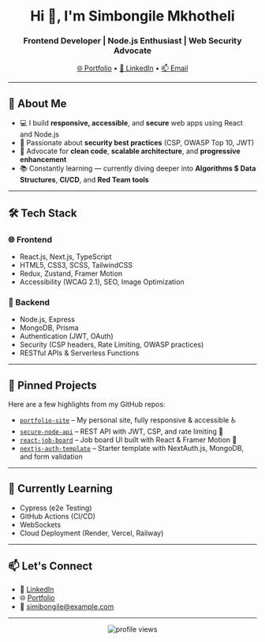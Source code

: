 <h1 align="center">Hi 👋, I'm Simbongile Mkhotheli</h1>
<h3 align="center">Frontend Developer | Node.js Enthusiast | Web Security Advocate</h3>

<p align="center">
  <a href="https://simbongile-mkoteli.vercel.app" target="_blank">🌐 Portfolio</a> • 
  <a href="https://www.linkedin.com/in/simbongile-mkhotheli" target="_blank">💼 LinkedIn</a> • 
  <a href="mailto:simbongile@example.com">📫 Email</a>
</p>

---

## 🚀 About Me

- 💻 I build **responsive, accessible**, and **secure** web apps using React and Node.js
- 🔐 Passionate about **security best practices** (CSP, OWASP Top 10, JWT)
- 🧩 Advocate for **clean code**, **scalable architecture**, and **progressive enhancement**
- 📚 Constantly learning — currently diving deeper into **Algorithms $ Data Structures**, **CI/CD**, and **Red Team tools**

---

## 🛠️ Tech Stack

### 🌐 Frontend
- React.js, Next.js, TypeScript
- HTML5, CSS3, SCSS, TailwindCSS
- Redux, Zustand, Framer Motion
- Accessibility (WCAG 2.1), SEO, Image Optimization

### 🔧 Backend
- Node.js, Express
- MongoDB, Prisma
- Authentication (JWT, OAuth)
- Security (CSP headers, Rate Limiting, OWASP practices)
- RESTful APIs & Serverless Functions

---

## 📌 Pinned Projects

Here are a few highlights from my GitHub repos:

- [`portfolio-site`](https://github.com/simbongile-mkhotheli/portfolio-site) – My personal site, fully responsive & accessible ♿  
- [`secure-node-api`](https://github.com/simbongile-mkhotheli/secure-node-api) – REST API with JWT, CSP, and rate limiting 🔐  
- [`react-job-board`](https://github.com/simbongile-mkhotheli/react-job-board) – Job board UI built with React & Framer Motion 💼  
- [`nextjs-auth-template`](https://github.com/simbongile-mkhotheli/nextjs-auth-template) – Starter template with NextAuth.js, MongoDB, and form validation

---

## 🧠 Currently Learning

- Cypress (e2e Testing)  
- GitHub Actions (CI/CD)  
- WebSockets  
- Cloud Deployment (Render, Vercel, Railway)

---

## 📫 Let's Connect

- 💼 [LinkedIn](https://www.linkedin.com/in/simbongile-mkhotheli)  
- 🌐 [Portfolio](https://simbongile-mkoteli.vercel.app)  
- 📧 simibongile@example.com  

---

<p align="center">
  <img src="https://komarev.com/ghpvc/?username=simbongile-mkhotheli&label=Profile%20views&color=0e75b6&style=flat" alt="profile views" />
</p>
